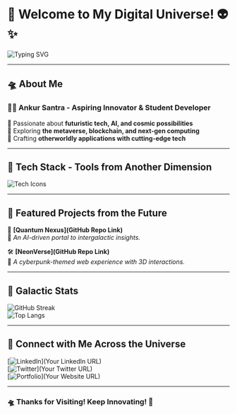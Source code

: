 # 🚀 Welcome to My Digital Universe! 👽✨

![Typing SVG](https://readme-typing-svg.herokuapp.com?font=Orbitron&duration=2000&pause=1000&color=00FFF7&width=500&lines=Greetings+Earthling!;Exploring+Code+and+Innovation;Building+the+Future!;Join+the+Journey!;🚀+🛸+💡)

---

## 🛸 About Me
### **👨‍🚀 Ankur Santra - Aspiring Innovator & Student Developer**
🔹 Passionate about **futuristic tech, AI, and cosmic possibilities**  
🔹 Exploring **the metaverse, blockchain, and next-gen computing**  
🔹 Crafting **otherworldly applications with cutting-edge tech**  

---

## 🔮 Tech Stack - Tools from Another Dimension
![Tech Icons](https://skillicons.dev/icons?i=python,js,react,nodejs,docker,git,linux,vscode,astro,threejs)

---

## 🌌 Featured Projects from the Future
🚀 **[Quantum Nexus](GitHub Repo Link)**  
📌 *An AI-driven portal to intergalactic insights.*  

🛠 **[NeonVerse](GitHub Repo Link)**  
📌 *A cyberpunk-themed web experience with 3D interactions.*  

---

## 📡 Galactic Stats
![GitHub Streak](https://github-readme-streak-stats.herokuapp.com/?user=your-username&theme=tokyonight)  
![Top Langs](https://github-readme-stats.vercel.app/api/top-langs/?username=your-username&layout=compact&theme=tokyonight)

---

## 🌠 Connect with Me Across the Universe
[![LinkedIn](https://img.shields.io/badge/LinkedIn-00FFF7?style=for-the-badge&logo=linkedin&logoColor=black)](Your LinkedIn URL)  
[![Twitter](https://img.shields.io/badge/Twitter-00FFF7?style=for-the-badge&logo=twitter&logoColor=black)](Your Twitter URL)  
[![Portfolio](https://img.shields.io/badge/Portfolio-00FFF7?style=for-the-badge&logo=firefox&logoColor=black)](Your Website URL)  

---

### **🛸 Thanks for Visiting! Keep Innovating! 🌌**

